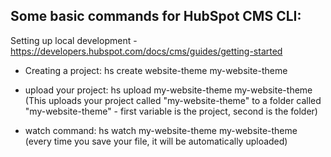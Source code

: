 Some basic commands for HubSpot CMS CLI:
----------------------------------------


Setting up local development - https://developers.hubspot.com/docs/cms/guides/getting-started

- Creating a project:
hs create website-theme my-website-theme

- upload your project:
hs upload my-website-theme my-website-theme
(This uploads your project called "my-website-theme" to a folder called "my-website-theme" - first variable is the project, second is the folder)

- watch command:
hs watch my-website-theme my-website-theme
(every time you save your file, it will be automatically uploaded)
